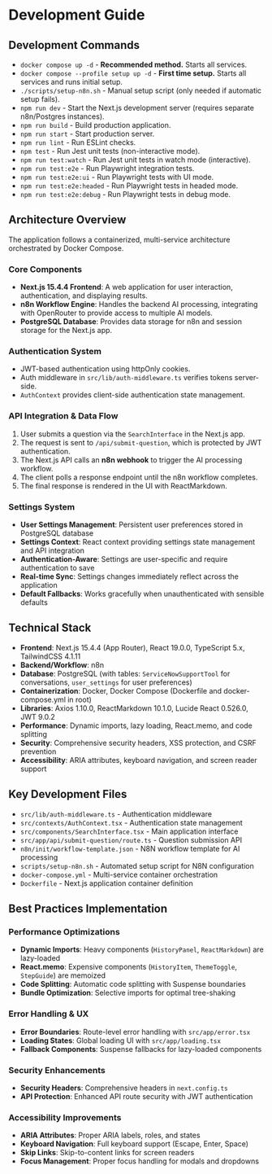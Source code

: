 # Development Guide

## Development Commands

- `docker compose up -d` - **Recommended method.** Starts all services.
- `docker compose --profile setup up -d` - **First time setup.** Starts all services and runs initial setup.
- `./scripts/setup-n8n.sh` - Manual setup script (only needed if automatic setup fails).
- `npm run dev` - Start the Next.js development server (requires separate n8n/Postgres instances).
- `npm run build` - Build production application.
- `npm run start` - Start production server.
- `npm run lint` - Run ESLint checks.
- `npm test` - Run Jest unit tests (non-interactive mode).
- `npm run test:watch` - Run Jest unit tests in watch mode (interactive).
- `npm run test:e2e` - Run Playwright integration tests.
- `npm run test:e2e:ui` - Run Playwright tests with UI mode.
- `npm run test:e2e:headed` - Run Playwright tests in headed mode.
- `npm run test:e2e:debug` - Run Playwright tests in debug mode.

## Architecture Overview

The application follows a containerized, multi-service architecture orchestrated by Docker Compose.

### Core Components
- **Next.js 15.4.4 Frontend**: A web application for user interaction, authentication, and displaying results.
- **n8n Workflow Engine**: Handles the backend AI processing, integrating with OpenRouter to provide access to multiple AI models.
- **PostgreSQL Database**: Provides data storage for n8n and session storage for the Next.js app.

### Authentication System
- JWT-based authentication using httpOnly cookies.
- Auth middleware in `src/lib/auth-middleware.ts` verifies tokens server-side.
- `AuthContext` provides client-side authentication state management.

### API Integration & Data Flow
1. User submits a question via the `SearchInterface` in the Next.js app.
2. The request is sent to `/api/submit-question`, which is protected by JWT authentication.
3. The Next.js API calls an **n8n webhook** to trigger the AI processing workflow.
4. The client polls a response endpoint until the n8n workflow completes.
5. The final response is rendered in the UI with ReactMarkdown.

### Settings System
- **User Settings Management**: Persistent user preferences stored in PostgreSQL database
- **Settings Context**: React context providing settings state management and API integration
- **Authentication-Aware**: Settings are user-specific and require authentication to save
- **Real-time Sync**: Settings changes immediately reflect across the application
- **Default Fallbacks**: Works gracefully when unauthenticated with sensible defaults

## Technical Stack

- **Frontend**: Next.js 15.4.4 (App Router), React 19.0.0, TypeScript 5.x, TailwindCSS 4.1.11
- **Backend/Workflow**: n8n
- **Database**: PostgreSQL (with tables: `ServiceNowSupportTool` for conversations, `user_settings` for user preferences)
- **Containerization**: Docker, Docker Compose (Dockerfile and docker-compose.yml in root)
- **Libraries**: Axios 1.10.0, ReactMarkdown 10.1.0, Lucide React 0.526.0, JWT 9.0.2
- **Performance**: Dynamic imports, lazy loading, React.memo, and code splitting
- **Security**: Comprehensive security headers, XSS protection, and CSRF prevention
- **Accessibility**: ARIA attributes, keyboard navigation, and screen reader support

## Key Development Files

-   `src/lib/auth-middleware.ts` - Authentication middleware
-   `src/contexts/AuthContext.tsx` - Authentication state management
-   `src/components/SearchInterface.tsx` - Main application interface
-   `src/app/api/submit-question/route.ts` - Question submission API
-   `n8n/init/workflow-template.json` - N8N workflow template for AI processing
-   `scripts/setup-n8n.sh` - Automated setup script for N8N configuration
-   `docker-compose.yml` - Multi-service container orchestration
-   `Dockerfile` - Next.js application container definition

## Best Practices Implementation

### Performance Optimizations
- **Dynamic Imports**: Heavy components (`HistoryPanel`, `ReactMarkdown`) are lazy-loaded
- **React.memo**: Expensive components (`HistoryItem`, `ThemeToggle`, `StepGuide`) are memoized
- **Code Splitting**: Automatic code splitting with Suspense boundaries
- **Bundle Optimization**: Selective imports for optimal tree-shaking

### Error Handling & UX
- **Error Boundaries**: Route-level error handling with `src/app/error.tsx`
- **Loading States**: Global loading UI with `src/app/loading.tsx`
- **Fallback Components**: Suspense fallbacks for lazy-loaded components

### Security Enhancements
- **Security Headers**: Comprehensive headers in `next.config.ts`
- **API Protection**: Enhanced API route security with JWT authentication

### Accessibility Improvements
- **ARIA Attributes**: Proper ARIA labels, roles, and states
- **Keyboard Navigation**: Full keyboard support (Escape, Enter, Space)
- **Skip Links**: Skip-to-content links for screen readers
- **Focus Management**: Proper focus handling for modals and dropdowns